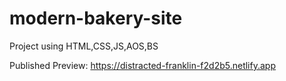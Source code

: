 # modern-bakery-site
Project using HTML,CSS,JS,AOS,BS

Published Preview: https://distracted-franklin-f2d2b5.netlify.app
